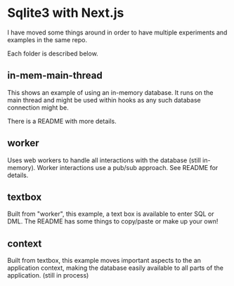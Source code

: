 # Sqlite3 with Next.js

I have moved some things around in order to have multiple 
experiments and examples in the same repo.

Each folder is described below.

## in-mem-main-thread

This shows an example of using an in-memory database. 
It runs on the main thread and might be used within hooks
as any such database connection might be.

There is a README with more details.

## worker

Uses web workers to handle all interactions with the database 
(still in-memory). Worker interactions use a pub/sub approach.
See README for details.

## textbox

Built from "worker", this example, a text box is available to enter SQL or DML.
The README has some things to copy/paste or make up your own!

## context

Built from textbox, this example moves important aspects to the
an application context, making the database easily available to 
all parts of the application.
(still in process)
